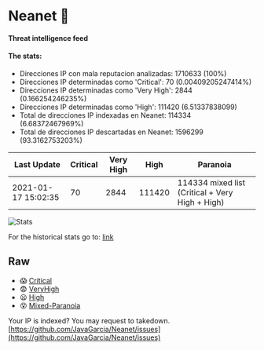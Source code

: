 # Neanet :hocho:
#### Threat intelligence feed
#### The stats:

- Direcciones IP con mala reputacion analizadas: 1710633 (100%)
- Direcciones IP determinadas como 'Critical':  70 (0.00409205247414%)
- Direcciones IP determinadas como 'Very High':  2844 (0.166254246235%)
- Direcciones IP determinadas como 'High':  111420 (6.51337838099)
- Total de direcciones IP indexadas en Neanet:  114334 (6.68372467969%)
- Total de direcciones IP descartadas en Neanet:  1596299 (93.3162753203%)

| Last Update | Critical | Very High | High | Paranoia |
| --- | --- | --- | --- | --- |
| 2021-01-17 15:02:35 | 70 | 2844 | 111420 | 114334 mixed list (Critical + Very High + High)|

![Stats](https://docs.google.com/spreadsheets/d/e/2PACX-1vSnaNMIXVabIpDJjufMlzH7poXnshF3mgd8Is1g9ytUEzVsP5my4Trn8f-xkoLLQ38xpL3HtmUexLo6/pubchart?oid=501124687&format=image)

For the historical stats go to: [link](/stats.csv)
## Raw
- :scream: [Critical](https://raw.githubusercontent.com/JavaGarcia/Neanet/master/blacklists/neanet_critical.txt)
- :fearful: [VeryHigh](https://raw.githubusercontent.com/JavaGarcia/Neanet/master/blacklists/neanet_veryHigh.txtt)
- :frowning: [High](https://raw.githubusercontent.com/JavaGarcia/Neanet/master/blacklists/neanet_high.txt)
- :dizzy_face: [Mixed-Paranoia](https://raw.githubusercontent.com/JavaGarcia/Neanet/master/blacklists/neanet_all.txt)


Your IP is indexed? You may request to takedown. [https://github.com/JavaGarcia/Neanet/issues](https://github.com/JavaGarcia/Neanet/issues)












































































































































































































































































































































































































































































































































































































































































































































































































































































































































































































































































































































































































































































































































































































































































































































































































































































































































































































































































































































































































































































































































































































































































































































































































































































































































































































































































































































































































































































































































































































































































































































































































































































































































































































































































































































































































































































































